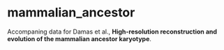 # mammalian_ancestor

Accompaning data for Damas et al., **High-resolution reconstruction and evolution of the mammalian ancestor karyotype**.
